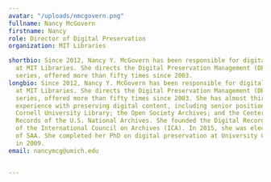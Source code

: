 ```yaml
---
avatar: "/uploads/nmcgovern.png"
fullname: Nancy McGovern
firstname: Nancy
role: Director of Digital Preservation
organization: MIT Libraries

shortbio: Since 2012, Nancy Y. McGovern has been responsible for digital preservation
  at MIT Libraries. She directs the Digital Preservation Management (DPM) workshop
  series, offered more than fifty times since 2003.
longbio: Since 2012, Nancy Y. McGovern has been responsible for digital preservation
  at MIT Libraries. She directs the Digital Preservation Management (DPM) workshop
  series, offered more than fifty times since 2003. She has almost thirty years of
  experience with preserving digital content, including senior positions at ICPSR;
  Cornell University Library; the Open Society Archives; and the Center for Electronic
  Records of the U.S. National Archives. She founded the Digital Records Expert Group
  of the International Council on Archives (ICA). In 2015, she was elected Vice President/President-elect
  of SAA. She completed her PhD on digital preservation at University College London
  in 2009.
email: nancymcg@umich.edu


---
```


